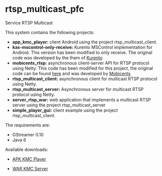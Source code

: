 rtsp_multicast_pfc
==================

Service RTSP Multicast


This system contains the following projects:

* **app_kmc_player:** client Android using the project rtsp_multicast_client.
* **kas-mscontrol-only-receive:** Kurento MSControl implementation for Android. This version has been modified to only receive. The original code was developed by the them of [Kurento](http://www.kurento.com/) 
* **mobicents_rtsp:** asynchronous client-server API for RTSP protocol using Netty. This code has been modified for this project, the original code can be found [here](http://mobicents-media-server.blogspot.com.es/2009/09/mobicents-rtsp-stack-100bta1-released.html) and was developed by [Mobicents](http://www.mobicents.org/)
* **rtsp_multicast_client:** asynchronous client for multicast RTSP protocol using Netty.
* **rtsp_multicast_server:** Asynchronous server for multicast RTSP protocol using Netty.
* **server_rtsp_war:** web application that implements a multicast RTSP server using the project rtsp_multicast_server
* **simple_player_gui:** client example using the project rtsp_multicast_client.


The requirements are:

* GStreamer 0.10
* Java 6


Available downloads:

* [APK KMC Player](Downloads/app_kmc_player-0.0.1-SNAPSHOT.apk)

* [WAR KMC Server](Downloads/server_rtsp_war.war)



